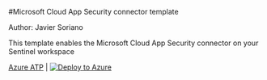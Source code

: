 #Microsoft Cloud App Security connector template

Author: Javier Soriano

This template enables the Microsoft Cloud App Security connector on your Sentinel workspace

[Azure ATP](https://github.com/javiersoriano/Azure-Sentinel/blob/javier-arm/Tools/ARM-Templates/DataConnectors/MCAS/MCAS.json) | [![Deploy to Azure](https://aka.ms/deploytoazurebutton)](https://portal.azure.com/#create/Microsoft.Template/uri/https%3A%2F%2Fraw.githubusercontent.com%2Fjaviersoriano%2FAzure-Sentinel%2Fjavier-arm%2FTools%2FARM-Templates%2FDataConnectors%2FMCAS%2FMCAS.json)
